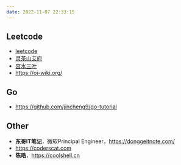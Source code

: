 ```yaml
---
date: 2022-11-07 22:33:15
---
```



## Leetcode
- [leetcode](https://leetcode.cn/)
- [灵茶山艾府](https://leetcode.cn/u/endlesscheng/)
- [宫水三叶](https://leetcode.cn/u/ac_oier/)
- https://oi-wiki.org/

## Go 
- https://github.com/jincheng9/go-tutorial


## Other
- **东哥IT笔记**，微软Principal Engineer，https://donggeitnote.com/
- https://coderscat.com
- **陈皓**，https://coolshell.cn
